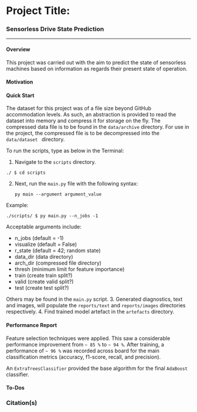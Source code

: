 # Project Title:
### Sensorless Drive State Prediction
___
#### Overview
This project was carried out with the aim to predict the state of sensorless machines based on information as regards their present state of operation.


#### Motivation


#### Quick Start
The dataset for this project was of a file size beyond GitHub accommodation levels. As such, an abstraction is provided to read the dataset into memory and compress it for storage on the fly. The compressed data file is to be found in the `data/archive` directory. For use in the project, the compressed file is to be decompressed into the `data/dataset
` directory.

To run the scripts, type as below in the Terminal:
1. Navigate to the `scripts` directory.
```
./ $ cd scripts
```
2. Next, run the `main.py` file with the following syntax:

    `py main --argument argument_value`

Example:

```
./scripts/ $ py main.py --n_jobs -1
```
Acceptable arguments include:
- n_jobs (default = -1)
- visualize (default = False)
- r_state (default = 42; random state)
- data_dir (data directory)
- arch_dir (compressed file directory)
- thresh (minimum limit for feature importance)
- train (create train split?)
- valid (create valid split?)
- test (create test split?)

Others may be found in the `main.py` script.
3. Generated diagnostics, text and images, will populate the `reports/text` and `reports/images` directories respectively.
4. Find trained model artefact in the `artefacts` directory.


#### Performance Report
Feature selection techniques were applied. This saw a considerable performance improvement from `~ 85 %` to `~ 94 %`.
After training, a performance of `~ 96 %` was recorded across board for the main classification metrics (accuracy, f1-score, recall, and precision).

An `ExtraTreesClassifier` provided the base algorithm for the final `AdaBoost` classifier.



#### To-Dos

### Citation(s)

